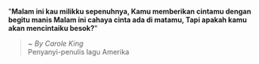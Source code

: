 "**Malam ini kau milikku sepenuhnya, Kamu memberikan cintamu dengan begitu manis Malam ini cahaya cinta ada di matamu, Tapi apakah kamu akan mencintaiku besok?**"

> ~ _By Carole King_  
Penyanyi-penulis lagu Amerika

